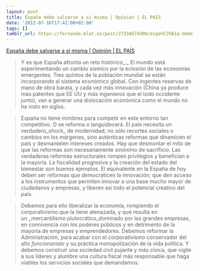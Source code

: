 ```yaml
---
layout: post
title: España debe salvarse a sí misma | Opinión | EL PAÍS
date: '2012-07-16T17:42:00+02:00'
tags: []
tumblr_url: https://fernando.blat.es/post/27334674400/espa%C3%B1a-debe-salvarse-a-s%C3%AD-misma-opini%C3%B3n-el
---
```

[España debe salvarse a sí misma | Opinión | EL PAÍS](http://elpais.com/elpais/2012/07/11/opinion/1342027086_633066.html)  

> Y es que España afronta un reto histórico_._&nbsp;El mundo está experimentando un cambio sísmico por la eclosión de las economías emergentes. Tres quintos de la población mundial se están incorporando al sistema económico global. Con ingentes reservas de mano de obra barata, y cada vez más innovación (China ya produce más patentes que EE UU y más ingenieros que el todo occidente junto), van a generar una dislocación económica como el mundo no ha visto en siglos.

> España no tiene mimbres para competir en este entorno tan competitivo. O se reforma o languidecerá. El país necesita un verdadero_shock_&nbsp;de modernidad; no sólo recortes sociales o cambios en los márgenes, sino auténticas reformas que dinamicen el país y desmantelen intereses creados. Hay que desmontar el mito de que las reformas son necesariamente sinónimo de sacrificio. Las verdaderas reformas estructurales rompen privilegios y benefician a la mayoría. La fiscalidad progresiva y la creación del estado del bienestar son buenos ejemplos. El equivalente en la España de hoy deben ser reformas que democraticen la innovación; que den acceso a los instrumentos que permiten innovar a una base mucho mayor de ciudadanos y empresas, y liberen así todo el potencial creativo del país.

> Debemos para ello liberalizar la economía, rompiendo el corporativismo que la tiene atenazada, y que resulta en un&nbsp;_mercantilismo plutocrático_dominado por las grandes empresas, en connivencia con los poderes públicos y en detrimento de la mayoría de empresas y emprendedores. Debemos reformar la Administración, para acabar con el corporativismo conservador del alto&nbsp;_funcionariato_&nbsp;y su práctica monopolización de la vida política. Y debemos construir una sociedad civil pujante y más cívica, que vigile a sus líderes y alumbre una cultura fiscal más responsable que haga viables los servicios sociales que demandamos.
